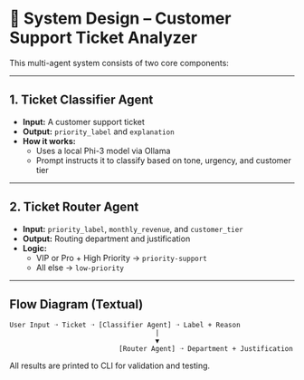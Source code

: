 # 🧠 System Design – Customer Support Ticket Analyzer

This multi-agent system consists of two core components:

---

## 1. Ticket Classifier Agent

- **Input:** A customer support ticket
- **Output:** `priority_label` and `explanation`
- **How it works:** 
  - Uses a local Phi-3 model via Ollama
  - Prompt instructs it to classify based on tone, urgency, and customer tier

---

## 2. Ticket Router Agent

- **Input:** `priority_label`, `monthly_revenue`, and `customer_tier`
- **Output:** Routing department and justification
- **Logic:**
  - VIP or Pro + High Priority → `priority-support`
  - All else → `low-priority`

---

## Flow Diagram (Textual)

```
User Input ➝ Ticket ➝ [Classifier Agent] ➝ Label + Reason
                                    |
                                    ▼
                           [Router Agent] ➝ Department + Justification
```

All results are printed to CLI for validation and testing.